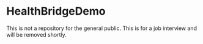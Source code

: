 # HealthBridgeDemo
This is not a repository for the general public.  This is for a job interview and will be removed shortly.
